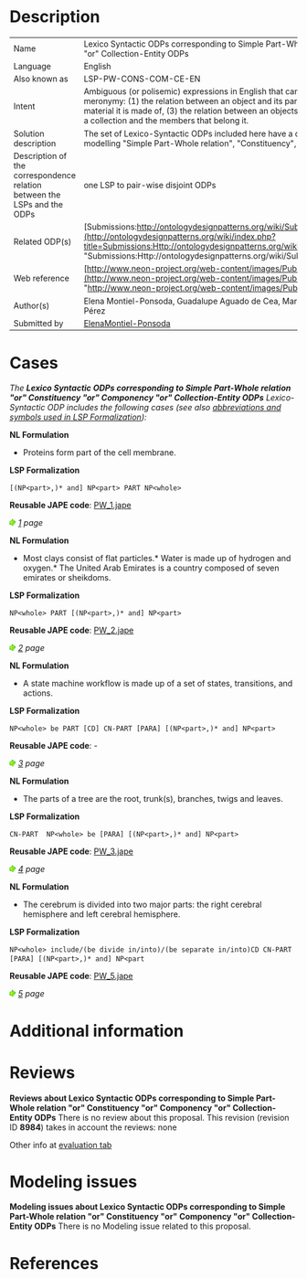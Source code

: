 #  Description




|  |  |
| --- | --- |
|  Name |  Lexico Syntactic ODPs corresponding to Simple Part-Whole relation "or" Constituency "or" Componency "or" Collection-Entity ODPs |
|  Language |  English |
|  Also known as |  LSP-PW-CONS-COM-CE-EN |
|  Intent |  Ambiguous (or polisemic) expressions in English that can state for different types of relations of meronymy: (1) the relation between an object and its parts, (2) the relation between an object and the material it is made of, (3) the relation between an objects and its proper parts, or (4) the relations between a collection and the members that belong it. |
|  Solution description |  The set of Lexico-Syntactic ODPs included here have a correspondence to four Content ODPs for modelling "Simple Part-Whole relation", "Constituency", "Componency" or "Collection-Entity". |
|  Description of the correspondence relation between the LSPs and the ODPs |  one LSP to pair-wise disjoint ODPs |
|  Related ODP(s) | [Submissions:http://ontologydesignpatterns.org/wiki/Submissions:ContentOPs](http://ontologydesignpatterns.org/wiki/index.php?title=Submissions:Http://ontologydesignpatterns.org/wiki/Submissions:ContentOPs&action=edit&redlink=1 "Submissions:Http://ontologydesignpatterns.org/wiki/Submissions:ContentOPs (not yet written)") |
|  Web reference | [http://www.neon-project.org/web-content/images/Publications/neon\_2008\_d2.5.1.pdf](http://www.neon-project.org/web-content/images/Publications/neon_2008_d2.5.1.pdf "http://www.neon-project.org/web-content/images/Publications/neon_2008_d2.5.1.pdf") |
|  Author(s) |  Elena Montiel-Ponsoda, Guadalupe Aguado de Cea, Mari Carmen Suárez-Figueroa, Asunción Gómez-Pérez |
|  Submitted by | [ElenaMontiel-Ponsoda](../User/ElenaMontiel-Ponsoda.md "User:ElenaMontiel-Ponsoda") |


  




#  Cases


_The __Lexico Syntactic ODPs corresponding to Simple Part-Whole relation "or" Constituency "or" Componency "or" Collection-Entity ODPs__ Lexico-Syntactic ODP includes the following cases (see also [abbreviations and symbols used in LSP Formalization](../Community/LSPSymbols.md "Community:LSPSymbols")):_


  






__NL Formulation__



* Proteins form part of the cell membrane.

__LSP Formalization__




```
[(NP<part>,)* and] NP<part> PART NP<whole>

```

__Reusable JAPE code__: [PW\_1.jape](./OP_DP_PW_1.jape "PW 1.jape")





[![](./11px-ArrowRight.gif)](../Image/ArrowRight.gif.md "ArrowRight.gif") _[1](./Normalization@oldid=10071.md "Submissions:Lexico Syntactic ODPs corresponding to Simple Part-Whole relation \"or\" Constituency \"or\" Componency \"or\" Collection-Entity ODPs/1") page_





__NL Formulation__



* Most clays consist of flat particles.* Water is made up of hydrogen and oxygen.* The United Arab Emirates is a country composed of seven emirates or sheikdoms.

__LSP Formalization__




```
NP<whole> PART [(NP<part>,)* and] NP<part>

```

__Reusable JAPE code__: [PW\_2.jape](./SC_PW_2.jape "PW 2.jape")





[![](./11px-ArrowRight.gif)](../Image/ArrowRight.gif.md "ArrowRight.gif") _[2](../Adrian_Walker_2/Adrian_Walker_2.md "Submissions:Lexico Syntactic ODPs corresponding to Simple Part-Whole relation \"or\" Constituency \"or\" Componency \"or\" Collection-Entity ODPs/2") page_





__NL Formulation__



* A state machine workflow is made up of a set of states, transitions, and actions.

__LSP Formalization__




```
NP<whole> be PART [CD] CN-PART [PARA] [(NP<part>,)* and] NP<part>

```

__Reusable JAPE code__: -





[![](./11px-ArrowRight.gif)](../Image/ArrowRight.gif.md "ArrowRight.gif") _[3](./NegativePropertyAssertions@oldid=5903.md "Submissions:Lexico Syntactic ODPs corresponding to Simple Part-Whole relation \"or\" Constituency \"or\" Componency \"or\" Collection-Entity ODPs/3") page_





__NL Formulation__



* The parts of a tree are the root, trunk(s), branches, twigs and leaves.

__LSP Formalization__




```
CN-PART  NP<whole> be [PARA] [(NP<part>,)* and] NP<part>

```

__Reusable JAPE code__: [PW\_3.jape](./PW_3.jape "PW 3.jape")





[![](./11px-ArrowRight.gif)](../Image/ArrowRight.gif.md "ArrowRight.gif") _[4](./ConceptTerms@oldid=5714.md "Submissions:Lexico Syntactic ODPs corresponding to Simple Part-Whole relation \"or\" Constituency \"or\" Componency \"or\" Collection-Entity ODPs/4") page_





__NL Formulation__



* The cerebrum is divided into two major parts: the right cerebral hemisphere and left cerebral hemisphere.

__LSP Formalization__




```
NP<whole> include/(be divide in/into)/(be separate in/into)CD CN-PART [PARA] [(NP<part>,)* and] NP<part

```

__Reusable JAPE code__: [PW\_5.jape](./PW_5.jape "PW 5.jape")





[![](./11px-ArrowRight.gif)](../Image/ArrowRight.gif.md "ArrowRight.gif") _[5](./Classification@oldid=2375.md "Submissions:Lexico Syntactic ODPs corresponding to Simple Part-Whole relation \"or\" Constituency \"or\" Componency \"or\" Collection-Entity ODPs/5") page_



#  Additional information


#  Reviews



__Reviews about Lexico Syntactic ODPs corresponding to Simple Part-Whole relation "or" Constituency "or" Componency "or" Collection-Entity ODPs__
There is no review about this proposal.
This revision (revision ID __8984__) takes in account the reviews: none


Other info at [evaluation tab](http://ontologydesignpatterns.org/wiki/index.php?title=Submissions:Lexico_Syntactic_ODPs_corresponding_to_Simple_Part-Whole_relation_%22or%22_Constituency_%22or%22_Componency_%22or%22_Collection-Entity_ODPs&action=evaluation "http://ontologydesignpatterns.org/wiki/index.php?title=Submissions:Lexico_Syntactic_ODPs_corresponding_to_Simple_Part-Whole_relation_%22or%22_Constituency_%22or%22_Componency_%22or%22_Collection-Entity_ODPs&action=evaluation")




  




#  Modeling issues



__Modeling issues about Lexico Syntactic ODPs corresponding to Simple Part-Whole relation "or" Constituency "or" Componency "or" Collection-Entity ODPs__
There is no Modeling issue related to this proposal.




  




#  References